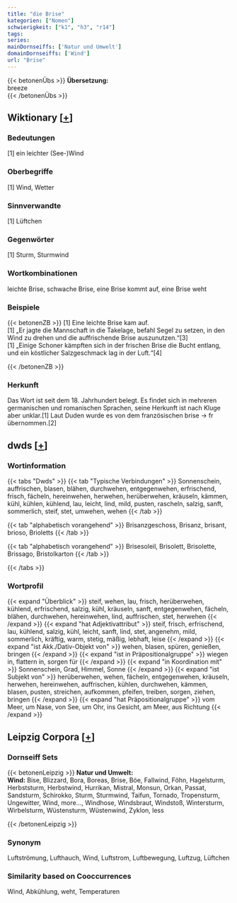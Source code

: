 ```yaml
---
title: "die Brise"
kategorien: ["Nomen"]
schwierigkeit: ["k1", "h3", "r14"]
tags:
series:
mainDornseiffs: ['Natur und Umwelt']
domainDornseiffs: ['Wind']
url: "Brise"
---
```


{{< betonenÜbs >}}
**Übersetzung:**  
breeze  
{{< /betonenÜbs >}}

## Wiktionary [[+](https://de.wiktionary.org/wiki/Brise)]

### Bedeutungen
[1] ein leichter (See-)Wind  

### Oberbegriffe
[1] Wind, Wetter  

### Sinnverwandte
[1] Lüftchen  

### Gegenwörter
[1] Sturm, Sturmwind  

### Wortkombinationen
leichte Brise, schwache Brise, eine Brise kommt auf, eine Brise weht  

### Beispiele
{{< betonenZB >}}
[1] Eine leichte Brise kam auf.  
[1] „Er jagte die Mannschaft in die Takelage, befahl Segel zu setzen, in den Wind zu drehen und die auffrischende Brise auszunutzen.“[3]  
[1] „Einige Schoner kämpften sich in der frischen Brise die Bucht entlang, und ein köstlicher Salzgeschmack lag in der Luft.“[4]  

{{< /betonenZB >}}
### Herkunft
Das Wort ist seit dem 18. Jahrhundert belegt. Es findet sich in mehreren germanischen und romanischen Sprachen, seine Herkunft ist nach Kluge aber unklar.[1] Laut Duden wurde es von dem französischen brise → fr übernommen.[2]  



## dwds [[+](https://www.dwds.de/wb/Brise)]

### Wortinformation
{{< tabs "Dwds" >}}
{{< tab "Typische Verbindungen" >}}
Sonnenschein, auffrischen, blasen, blähen, durchwehen, entgegenwehen, erfrischend, frisch, fächeln, hereinwehen, herwehen, herüberwehen, kräuseln, kämmen, kühl, kühlen, kühlend, lau, leicht, lind, mild, pusten, rascheln, salzig, sanft, sommerlich, steif, stet, umwehen, wehen
{{< /tab >}}

{{< tab "alphabetisch vorangehend" >}}
Brisanzgeschoss, Brisanz, brisant, brioso, Brioletts
{{< /tab >}}

{{< tab "alphabetisch vorangehend" >}}
Brisesoleil, Brisolett, Brisolette, Brissago, Bristolkarton
{{< /tab >}}

{{< /tabs >}}

### Wortprofil
{{< expand "Überblick" >}} steif, wehen, lau, frisch, herüberwehen, kühlend, erfrischend, salzig, kühl, kräuseln, sanft, entgegenwehen, fächeln, blähen, durchwehen, hereinwehen, lind, auffrischen, stet, herwehen {{< /expand >}}
{{< expand "hat Adjektivattribut" >}} steif, frisch, erfrischend, lau, kühlend, salzig, kühl, leicht, sanft, lind, stet, angenehm, mild, sommerlich, kräftig, warm, stetig, mäßig, lebhaft, leise {{< /expand >}}
{{< expand "ist Akk./Dativ-Objekt von" >}} wehen, blasen, spüren, genießen, bringen {{< /expand >}}
{{< expand "ist in Präpositionalgruppe" >}} wiegen in, flattern in, sorgen für {{< /expand >}}
{{< expand "in Koordination mit" >}} Sonnenschein, Grad, Himmel, Sonne {{< /expand >}}
{{< expand "ist Subjekt von" >}} herüberwehen, wehen, fächeln, entgegenwehen, kräuseln, herwehen, hereinwehen, auffrischen, kühlen, durchwehen, kämmen, blasen, pusten, streichen, aufkommen, pfeifen, treiben, sorgen, ziehen, bringen {{< /expand >}}
{{< expand "hat Präpositionalgruppe" >}} vom Meer, um Nase, von See, um Ohr, ins Gesicht, am Meer, aus Richtung {{< /expand >}}

## Leipzig Corpora [[+](https://corpora.uni-leipzig.de/en/res?word=Brise&corpusId=deu_newscrawl-public_2018)]

### Dornseiff Sets
{{< betonenLeipzig >}}
**Natur und Umwelt:**  
**Wind:** Bise, Blizzard, Bora, Boreas, Brise, Böe, Fallwind, Föhn, Hagelsturm, Herbststurm, Herbstwind, Hurrikan, Mistral, Monsun, Orkan, Passat, Sandsturm, Schirokko, Sturm, Sturmwind, Taifun, Tornado, Tropensturm, Ungewitter, Wind, more..., Windhose, Windsbraut, Windstoß, Wintersturm, Wirbelsturm, Wüstensturm, Wüstenwind, Zyklon, less  

{{< /betonenLeipzig >}}

### Synonym
Luftströmung, Lufthauch, Wind, Luftstrom, Luftbewegung, Luftzug, Lüftchen


### Similarity based on Cooccurrences
Wind, Abkühlung, weht, Temperaturen

